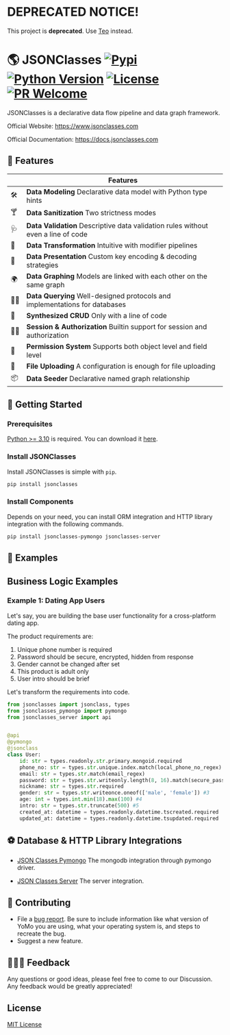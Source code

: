 DEPRECATED NOTICE!
===========

This project is **deprecated**. Use [Teo](https://teocloud.io) instead.

🌎 JSONClasses [![Pypi][pypi-image]][pypi-url] [![Python Version][python-image]][python-url] [![License][license-image]][license-url] [![PR Welcome][pr-image]][pr-url]
===========

JSONClasses is a declarative data flow pipeline and data graph framework.

Official Website: https://www.jsonclasses.com

Official Documentation: https://docs.jsonclasses.com

## 🚗 Features

|     | **Features**|
| --- | ----------------------------------------------------------------------------------|
| 🛠  | **Data Modeling** Declarative data model with Python type hints |
| 🍸  | **Data Sanitization** Two strictness modes |
| 🩺  | **Data Validation** Descriptive data validation rules without even a line of code |
| 🧬  | **Data Transformation** Intuitive with modifier pipelines |
| 🦖  | **Data Presentation** Custom key encoding & decoding strategies |
| 🌍  | **Data Graphing** Models are linked with each other on the same graph |
| 🏄‍♂️  | **Data Querying** Well-designed protocols and implementations for databases |
| 🚀  | **Synthesized CRUD** Only with a line of code |
| 👮‍♀️  | **Session & Authorization** Builtin support for session and authorization |
| 🔐  | **Permission System** Supports both object level and field level |
| 📁  | **File Uploading** A configuration is enough for file uploading |
| 📦  | **Data Seeder** Declarative named graph relationship |

## 🍎 Getting Started

### Prerequisites

[Python >= 3.10](https://www.python.org) is required. You can download it [here](https://www.python.org/downloads/).

### Install JSONClasses

Install JSONClasses is simple with `pip`.

```sh
pip install jsonclasses
```

### Install Components

Depends on your need, you can install ORM integration and HTTP library integration with the following commands.

```sh
pip install jsonclasses-pymongo jsonclasses-server
```

## 🎹 Examples

## Business Logic Examples

### Example 1: Dating App Users

Let's say, you are building the base user functionality for a cross-platform
dating app.

The product requirements are:

1. Unique phone number is required
2. Password should be secure, encrypted, hidden from response
3. Gender cannot be changed after set
4. This product is adult only
5. User intro should be brief

Let's transform the requirements into code.

```python
from jsonclasses import jsonclass, types
from jsonclasses_pymongo import pymongo
from jsonclasses_server import api


@api
@pymongo
@jsonclass
class User:
    id: str = types.readonly.str.primary.mongoid.required
    phone_no: str = types.str.unique.index.match(local_phone_no_regex).required #1
    email: str = types.str.match(email_regex)
    password: str = types.str.writeonly.length(8, 16).match(secure_password_regex).transform(salt).required #2
    nickname: str = types.str.required
    gender: str = types.str.writeonce.oneof(['male', 'female']) #3
    age: int = types.int.min(18).max(100) #4
    intro: str = types.str.truncate(500) #5
    created_at: datetime = types.readonly.datetime.tscreated.required
    updated_at: datetime = types.readonly.datetime.tsupdated.required
```

## ⚽️ Database & HTTP Library Integrations

* [JSON Classes Pymongo](https://github.com/fillmula/jsonclasses-pymongo)
The mongodb integration through pymongo driver.

* [JSON Classes Server](https://github.com/fillmula/jsonclasses-server)
The server integration.

## 🦸 Contributing

* File a [bug report](https://github.com/fillmula/jsonclasses/issues/new). Be sure to include information like what version of YoMo you are using, what your operating system is, and steps to recreate the bug.
* Suggest a new feature.

## 🤹🏻‍♀️ Feedback

Any questions or good ideas, please feel free to come to our Discussion. Any feedback would be greatly appreciated!

## License

[MIT License](https://github.com/fillmula/jsonclasses/blob/master/LICENSE)

[pypi-image]: https://img.shields.io/pypi/v/jsonclasses.svg?style=flat-square
[pypi-url]: https://pypi.org/project/jsonclasses/
[python-image]: https://img.shields.io/pypi/pyversions/jsonclasses?style=flat-square
[python-url]: https://pypi.org/project/jsonclasses/
[license-image]: https://img.shields.io/github/license/fillmula/jsonclasses.svg?style=flat-square
[license-url]: https://github.com/fillmula/jsonclasses/blob/master/LICENSE
[pr-image]: https://img.shields.io/badge/PRs-welcome-brightgreen.svg?style=flat-square
[pr-url]: https://github.com/fillmula/jsonclasses
